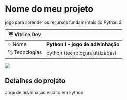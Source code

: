 # Nome do meu projeto

jogo para aprender os recursos fundamentais do Python 3

| :placard: Vitrine.Dev |     |
| -------------  | --- |
| :sparkles: Nome        | **Python I - jogo de adivinhação**
| :label: Tecnologias | python (tecnologias utilizadas)

<!-- Inserir imagem com a #vitrinedev ao final do link -->
![](#vitrinedev)

## Detalhes do projeto

Jogo de advinhação escrito em Python
